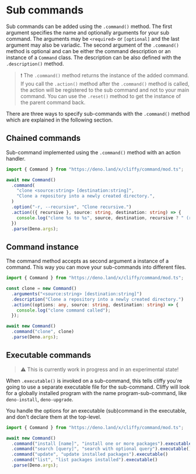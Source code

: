 # Sub commands

Sub commands can be added using the `.command()` method. The first argument
specifies the name and optionally arguments for your sub command. The arguments
may be `<required>` or `[optional]` and the last argument may also be variadic.
The second argument of the `.command()` method is optional and can be either the
command description or an instance of a `Command` class. The description can be
also defined with the `.description()` method.

> ❗ The `.command()` method returns the instance of the added command. If you
> call the `.action()` method after the `.command()` method is called, the
> action will be registered to the sub command and not to your main command. You
> can use the `.reset()` method to get the instance of the parent command back.

There are three ways to specify sub-commands with the `.command()` method which
are explained in the following section.

## Chained commands

Sub-command implemented using the `.command()` method with an action handler.

```typescript
import { Command } from "https://deno.land/x/cliffy/command/mod.ts";

await new Command()
  .command(
    "clone <source:string> [destination:string]",
    "Clone a repository into a newly created directory.",
  )
  .option("-r, --recursive", "Clone recursive.")
  .action(({ recursive }, source: string, destination: string) => {
    console.log("clone %s to %s", source, destination, recursive ? " (recursive)", "");
  })
  .parse(Deno.args);
```

## Command instance

The command method accepts as second argument a instance of a command. This way
you can move your sub-commands into different files.

```typescript
import { Command } from "https://deno.land/x/cliffy/command/mod.ts";

const clone = new Command()
  .arguments("<source:string> [destination:string]")
  .description("Clone a repository into a newly created directory.")
  .action((options: any, source: string, destination: string) => {
    console.log("clone command called");
  });

await new Command()
  .command("clone", clone)
  .parse(Deno.args);
```

## Executable commands

> ⚠️ This is currently work in progress and in an experimental state!

When `.executable()` is invoked on a sub-command, this tells cliffy you're going
to use a separate executable file for the sub-command. Cliffy will look for a
globally installed program with the name program-sub-command, like
`deno-install`, `deno-upgrade`.

You handle the options for an executable (sub)command in the executable, and
don't declare them at the top-level.

```typescript
import { Command } from "https://deno.land/x/cliffy/command/mod.ts";

await new Command()
  .command("install [name]", "install one or more packages").executable()
  .command("search [query]", "search with optional query").executable()
  .command("update", "update installed packages").executable()
  .command("list", "list packages installed").executable()
  .parse(Deno.args);
```
